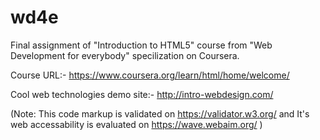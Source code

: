 # wd4e
Final assignment of "Introduction to HTML5" course from "Web Development for everybody" specilization on Coursera.

Course URL:- https://www.coursera.org/learn/html/home/welcome/

Cool web technologies demo site:- http://intro-webdesign.com/

(Note: This code markup is validated on https://validator.w3.org/ and It's web accessability is evaluated on https://wave.webaim.org/ )
